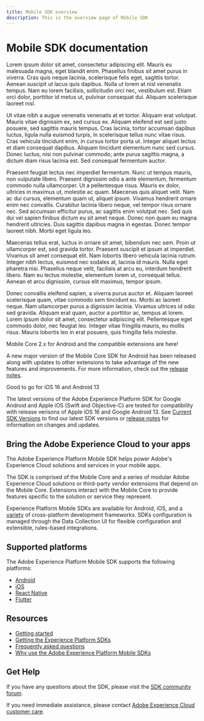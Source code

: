 ```yaml
---
title: Mobile SDK overview
description: This is the overview page of Mobile SDK
---
```


# Mobile SDK documentation

Lorem ipsum dolor sit amet, consectetur adipiscing elit. Mauris eu malesuada magna, eget blandit enim. Phasellus finibus sit amet purus in viverra. Cras quis neque lacinia, scelerisque felis eget, sagittis tortor. Aenean suscipit ut lacus quis dapibus. Nulla ut lorem at nisl venenatis tempus. Nam eu lorem facilisis, sollicitudin orci nec, vestibulum est. Etiam orci dolor, porttitor id metus ut, pulvinar consequat dui. Aliquam scelerisque laoreet nisl.

Ut vitae nibh a augue venenatis venenatis at et tortor. Aliquam erat volutpat. Mauris vitae dignissim ex, sed cursus ex. Aliquam eleifend est sed justo posuere, sed sagittis mauris tempus. Cras lacinia, tortor accumsan dapibus luctus, ligula nulla euismod turpis, in scelerisque tellus nunc vitae risus. Cras vehicula tincidunt enim, in cursus tortor porta ut. Integer aliquet lectus et diam consequat dapibus. Aliquam tincidunt elementum nunc sed cursus. Donec luctus, nisi non pulvinar commodo, ante purus sagittis magna, a dictum diam risus lacinia est. Sed consequat fermentum auctor.

Praesent feugiat lectus nec imperdiet fermentum. Nunc ut tempus mauris, non vulputate libero. Praesent dignissim odio a ante elementum, fermentum commodo nulla ullamcorper. Ut a pellentesque risus. Mauris ex dolor, ultrices in maximus ut, molestie ac quam. Maecenas quis aliquet velit. Nam ac dui cursus, elementum quam ut, aliquet ipsum. Vivamus hendrerit ornare enim nec convallis. Curabitur lacinia libero neque, vel tempor risus ornare nec. Sed accumsan efficitur purus, ac sagittis enim volutpat nec. Sed quis dui vel sapien finibus dictum eu sit amet neque. Donec non quam eu magna hendrerit ultricies. Duis sagittis dapibus magna in egestas. Donec tempor laoreet nibh. Morbi eget ligula leo.

Maecenas tellus erat, luctus in ornare sit amet, bibendum nec sem. Proin ut ullamcorper est, sed gravida tortor. Praesent suscipit et ipsum at imperdiet. Vivamus sit amet consequat elit. Nam lobortis libero vehicula lacinia rutrum. Integer nibh lectus, euismod nec sodales at, lacinia id mauris. Nulla eget pharetra nisi. Phasellus neque velit, facilisis at arcu eu, interdum hendrerit libero. Nam eu lectus molestie, elementum lorem ut, consequat tellus. Aenean et arcu dignissim, cursus elit maximus, tempor ipsum.

Donec convallis eleifend sapien, a viverra purus auctor et. Aliquam laoreet scelerisque quam, vitae commodo sem tincidunt eu. Morbi ac laoreet neque. Nam ullamcorper purus a dignissim lacinia. Vivamus ultrices id odio sed gravida. Aliquam erat quam, auctor a porttitor ac, tempus at lorem. Lorem ipsum dolor sit amet, consectetur adipiscing elit. Pellentesque eget commodo dolor, nec feugiat leo. Integer vitae fringilla mauris, eu mollis risus. Mauris lobortis leo in erat posuere, quis fringilla felis molestie.

<InlineAlert variant="success" slots="header, text"/>

Mobile Core 2.x for Android and the compatible extensions are here!

A new major version of the Mobile Core SDK for Android has been released along with updates to other extensions to take advantage of the new features and improvements.
For more information, check out the [release notes](./release-notes/#february-23-2023).

<InlineAlert variant="success" slots="header, text"/>

Good to go for iOS 16 and Android 13

The latest versions of the Adobe Experience Platform SDK for Google Android and Apple iOS (Swift and Objective-C) are tested for compatibility with release verisons of Apple iOS 16 and Google Android 13. See [Current SDK Versions](./current-sdk-versions.md) to find our latest SDK versions or [release notes](./release-notes/index.md) for information on changes and updates.

## Bring the Adobe Experience Cloud to your apps

The Adobe Experience Platform Mobile SDK helps power Adobe's Experience Cloud solutions and services in your mobile apps.

The SDK is comprised of the Mobile Core and a series of modular Adobe Experience Cloud solutions or third-party vendor extensions that depend on the Mobile Core. Extensions interact with the Mobile Core to provide features specific to the solution or service they represent.

Experience Platform Mobile SDKs are available for Android, iOS, and a [variety](#supported-platforms) of cross-platform development frameworks. SDKs configuration is managed through the Data Collection UI for flexible configuration and extensible, rules-based integrations.

## Supported platforms

The Adobe Experience Platform Mobile SDK supports the following platforms:

- [Android](./current-sdk-versions.md#android)
- [iOS](./current-sdk-versions.md#ios)
- [React Native](./current-sdk-versions.md#react-native)
- [Flutter](./current-sdk-versions.md#flutter)

## Resources

* [Getting started](./getting-started/index.md)
* [Getting the Experience Platform SDKs](./getting-started/get-the-sdk.md)
* [Frequently asked questions](./faq.md)
* [Why use the Adobe Experience Platform Mobile SDKs](https://medium.com/adobetech/accelerate-your-mobile-application-development-with-adobe-experience-platform-mobile-sdk-and-launch-ed023536d611)

## Get Help

If you have any questions about the SDK, please visit the [SDK community forum](https://experienceleaguecommunities.adobe.com/t5/adobe-experience-platform/ct-p/adobe-experience-platform-community).

If you need immediate assistance, please contact [Adobe Experience Cloud customer care](https://experienceleague.adobe.com/?support-solution=General#support).
